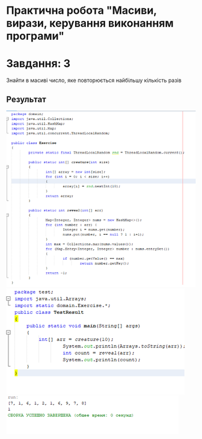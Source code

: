 # Практична робота "Масиви, вирази, керування виконанням програми"
# Завдання: 3
Знайти в масиві число, яке повторюється найбільшу кількість разів
## Результат 
<img src="https://github.com/ppc-ntu-khpi/34-arrays-scarlens250/blob/master/image/Exercise.png">
<img src="https://github.com/ppc-ntu-khpi/34-arrays-scarlens250/blob/master/image/TestResult.png">
<img src="https://github.com/ppc-ntu-khpi/34-arrays-scarlens250/blob/master/image/Result.png">


